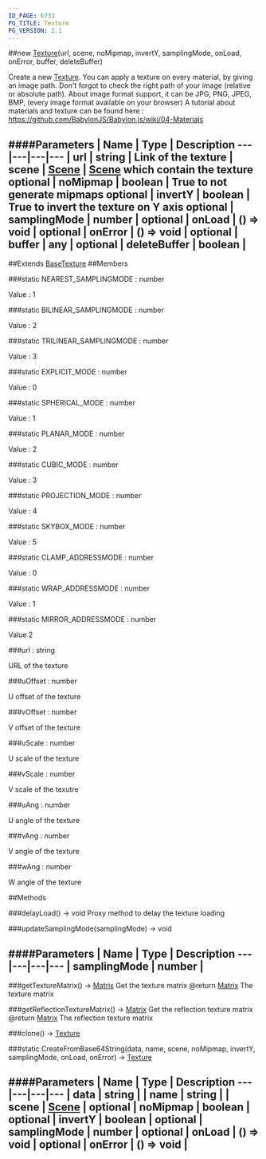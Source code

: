```yaml
---
ID_PAGE: 6733
PG_TITLE: Texture
PG_VERSION: 2.1
---
```

##new [Texture](page.php?p=6733)(url, scene, noMipmap, invertY, samplingMode, onLoad, onError, buffer, deleteBuffer)



Create a new [Texture](page.php?p=6733).
You can apply a texture on every material, by giving an image path.
Don't forgot to check the right path of your image (relative or absolute path). About image format support, it can be JPG, PNG, JPEG, BMP, (every image format available on your browser)
A tutorial about materials and texture can be found here : https://github.com/BabylonJS/Babylon.js/wiki/04-Materials




####Parameters
 | Name | Type | Description
---|---|---|---
 | url | string | Link of the texture
 | scene | [Scene](page.php?p=6662) | [Scene](page.php?p=6662) which contain the texture
optional | noMipmap | boolean | True to not generate mipmaps
optional | invertY | boolean | True to invert the texture on Y axis
optional | samplingMode | number | 
optional | onLoad | () =&gt; void | 
optional | onError | () =&gt; void | 
optional | buffer | any | 
optional | deleteBuffer | boolean | 
---

##Extends [BaseTexture](page.php?p=6731)
##Members

###static NEAREST_SAMPLINGMODE : number




Value : 1



###static BILINEAR_SAMPLINGMODE : number




Value : 2



###static TRILINEAR_SAMPLINGMODE : number




Value : 3



###static EXPLICIT_MODE : number




Value : 0



###static SPHERICAL_MODE : number




Value : 1



###static PLANAR_MODE : number




Value : 2



###static CUBIC_MODE : number




Value : 3



###static PROJECTION_MODE : number




Value : 4



###static SKYBOX_MODE : number




Value : 5



###static CLAMP_ADDRESSMODE : number




Value : 0



###static WRAP_ADDRESSMODE : number




Value : 1



###static MIRROR_ADDRESSMODE : number




Value 2



###url : string




URL of the texture



###uOffset : number




U offset of the texture



###vOffset : number




V offset of the texture



###uScale : number




U scale of the texture



###vScale : number




V scale of the texutre



###uAng : number




U angle of the texture



###vAng : number




V angle of the texture



###wAng : number




W angle of the texture











##Methods

###delayLoad() &rarr; void
Proxy method to delay the texture loading






###updateSamplingMode(samplingMode) &rarr; void

####Parameters
 | Name | Type | Description
---|---|---|---
 | samplingMode | number | 
---

###getTextureMatrix() &rarr; [Matrix](page.php?p=6754)
Get the texture matrix
@return [Matrix](page.php?p=6754) The texture matrix






###getReflectionTextureMatrix() &rarr; [Matrix](page.php?p=6754)
Get the reflection texture matrix
@return [Matrix](page.php?p=6754) The reflection texture matrix






###clone() &rarr; [Texture](page.php?p=6733)




###static CreateFromBase64String(data, name, scene, noMipmap, invertY, samplingMode, onLoad, onError) &rarr; [Texture](page.php?p=6733)

####Parameters
 | Name | Type | Description
---|---|---|---
 | data | string | 
 | name | string | 
 | scene | [Scene](page.php?p=6662) | 
optional | noMipmap | boolean | 
optional | invertY | boolean | 
optional | samplingMode | number | 
optional | onLoad | () =&gt; void | 
optional | onError | () =&gt; void | 
---
